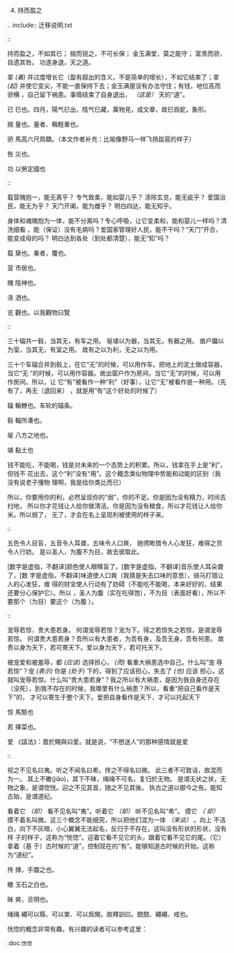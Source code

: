     
4. 持而盈之

.. include:: 迁移说明.txt

::

  持而盈之，不如其已；
  揣而锐之，不可长保；
  金玉满堂，莫之能守；
  富贵而骄，自遗其咎。
  功遂身退，天之道。

拿 *(着)* 并过度增长它（盈有超出的含义，不是简单的增长），不如它结束了；拿\
*(起)* 并使它变尖，不能一直保持下去；金玉满屋没有办法守住；有钱，地位高而骄横
，自己留下祸患。事情结束了自身退出， *（这是）* 天的“道”。

已
  巳也。四月，陽气巳出，陰气巳藏，萬物見，成文章，故巳爲蛇，象形。

揣
  量也。量者、稱輕重也。

骄
  馬高六尺爲驕。（本文作者补充：比喻像野马一样飞扬跋扈的样子）

咎
  災也。

功
  以勞定國也

::

  载营魄抱一，能无离乎？
  专气致柔，能如婴儿乎？
  涤除玄览，能无疵乎？
  爱国治民，能无为乎？
  天门开阖，能为雌乎？
  明白四达，能无知乎。

身体和魂魄抱为一体，能不分离吗？专心呼吸，让它变柔和，能和婴儿一样吗？清洗细看
，能（保证）没有毛病吗？爱国家管理好人民，能不干吗？“天门”开合，能变成母的吗？
明白达到各处（到处都清楚），能无“知”吗？

载
  椉也。乗者，覆也。

营
  市居也。

魄
  陰神也。

涤
  洒也。

览
  觀也。以我觀物曰覽

::

  三十辐共一毂，当其无，有车之用。
  埏埴以为器，当其无，有器之用。
  凿户牖以为室，当其无，有室之用。
  故有之以为利，无之以为用。

三十个车辐合并到毂上，在它“无”的时候，可以用作车。把地上的泥土做成容器，当它“无
”的时候，可以用作容器。凿出窗户作为房间，当它“无”的时候，可以用作房间。所以，让
它“有”被看作一种“利”（好事），让它“无”被看作是一种用。（先有了，再无（退回来）
，就是用“有”这个好处的时候了）

辐
  輪轑也。车轮的辐条。

毂
  輻所凑也。

埏
  八方之地也。

埴
  黏土也

钱不能吃，不能喝，钱是对未来的一个态势上的积累。所以，钱拿在手上是“利”，但钱不
花出去，这个“利”没有“用”。这个概念类似物理中势能和动能的区别（我没有说老子懂物
理啊，我是给你类比而已）

所以，你要用你的利，必然呈现你的“弱”，你的不足。你是因为没有精力，时间去扫地，
所以你才花钱让人给你做清洁。你是因为没有粮食，所以才花钱让人给你米。所以弱了，
无了，才会在名上呈现利被使用的样子来。

::

  五色令人目盲，五音令人耳聋，五味令人口爽，
  驰骋畋猎令人心发狂，难得之货令人行妨。
  是以圣人，为腹不为目，故去彼取此。
  
[数字是虚指，不翻译]颜色使人眼睛盲了，[数字是虚指，不翻译]音乐使人耳朵聋了，[数
字是虚指，不翻译]味道使人口爽（我猜是失去口味的意思），骑马打猎让人的心发狂，难
得的财宝使人行动有了妨碍（不能吃不能喝，本来好好的，结果还要分心保护它）。所以
，圣人为腹（实在吃得饱），不为目（表面好看），所以不要那个（为目）要这个（为腹
）。

::

  宠辱若惊，贵大患若身。
  何谓宠辱若惊？宠为下。得之若惊失之若惊，是谓宠辱若惊。
  何谓贵大患若身？吾所以有大患者，为吾有身，及吾无身，吾有何患。
  故贵以身为天下，若可寄天下。爱以身为天下，若可托天下。

被宠爱和被羞辱，都 *(应该)* 选择担心， *(而)* 看重大祸患选中自己。什么叫“宠
辱若惊”？宠 *(表示)* 你是 *(处于)* 下的，得到了应该担心，失去了 *(也)* 应该
担心，这就叫宠辱若惊。什么叫“贵大患若身”？我之所以有大祸患，是因为我自身还存在
（没死），到我不存在的时候，我哪里有什么祸患？所以，看重“把自己看作是天下”的，
才可以寄生于整个天下。爱把自身看作是天下，才可以托起天下

惊
  馬駭也

若
  擇菜也。

爱
  《諡法》：嗇於賜與曰愛。就是说，“不想送人”的那种感情就是爱

::

  视之不见名曰夷。听之不闻名曰希。抟之不得名曰微。
  此三者不可致诘，故混而为一。
  其上不皦(jiǎo)，其下不昧，绳绳不可名，复归於无物。
  是谓无状之状，无物之象，是谓惚恍。迎之不见其首，随之不见其後。
  执古之道以御今之有。能知古始，是谓道纪。

看着它 *（却）* 看不见名叫“夷”。听着它 *（却）* 听不见名叫“希”。 摸它 *（
却）* 摸不着名叫微。这三个概念不能细究，所以把他们混为一体 *（来谈）* 。向上
不洁白，向下不灰暗，小心翼翼无法起名，反归于不存在。这叫没有形状的形状，没有样
子的样子，这称为“恍惚”。迎着它看不见它的头，跟着它看不见它的尾。（它）拿着（基
于）古时候的“道”，控制现在的“有”。能够知道古时候的开始，这称为“道纪”。

抟
  摶，手圜之也。

皦
  玉石之白也。

昧
  爽，旦明也。

绳绳
  繩可以縣、可以束、可以爲閑。故釋訓曰。兢兢、繩繩、戒也。

恍惚的概念非常有趣，有兴趣的读者可以参考这里：

  :doc:`恍惚`
